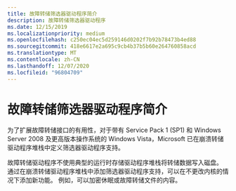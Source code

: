 ```yaml
---
title: 故障转储筛选器驱动程序简介
description: 故障转储筛选器驱动程序
ms.date: 12/15/2019
ms.localizationpriority: medium
ms.openlocfilehash: c250ec04ec5d259146d0202f7b92b78473b4ed88
ms.sourcegitcommit: 418e6617e2a695c9cb4b37b5b60e264760858acd
ms.translationtype: MT
ms.contentlocale: zh-CN
ms.lasthandoff: 12/07/2020
ms.locfileid: "96804709"
---
```

# <a name="introduction-to-crash-dump-filter-drivers"></a>故障转储筛选器驱动程序简介

为了扩展故障转储接口的有用性，对于带有 Service Pack 1 (SP1) 和 Windows Server 2008 及更高版本操作系统的 Windows Vista，Microsoft 已在崩溃转储驱动程序堆栈中定义筛选器驱动程序支持。

故障转储驱动程序不使用典型的运行时存储驱动程序堆栈将转储数据写入磁盘。 通过在崩溃转储驱动程序堆栈中添加筛选器驱动程序支持，可以在不更改内核的情况下添加新功能。 例如，可以加密休眠或故障转储文件的内容。
